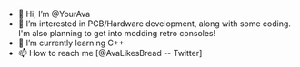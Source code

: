- 👋 Hi, I’m @YourAva
- 👀 I’m interested in PCB/Hardware development, along with some coding. I'm also planning to get into modding retro consoles!
- 🌱 I’m currently learning C++
- 📫 How to reach me [@AvaLikesBread -- Twitter]

<!---
YourAva/YourAva is a ✨ special ✨ repository because its `README.md` (this file) appears on your GitHub profile.
You can click the Preview link to take a look at your changes.
--->
